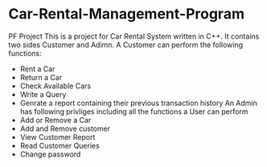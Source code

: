 # Car-Rental-Management-Program
PF Project
This is a project for Car Rental System written in C++. It contains two sides Customer and Adimn.
A Customer can perform the following functions:
- Rent a Car
- Return a Car
- Check Available Cars
- Write a Query
- Genrate a report containing their previous transaction history
An Admin has following privliges including all the functions a User can perform
- Add or Remove a Car
- Add and Remove customer
- View Customer Report
- Read Customer Queries
- Change password